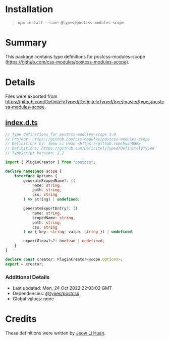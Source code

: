 # Installation
> `npm install --save @types/postcss-modules-scope`

# Summary
This package contains type definitions for postcss-modules-scope (https://github.com/css-modules/postcss-modules-scope).

# Details
Files were exported from https://github.com/DefinitelyTyped/DefinitelyTyped/tree/master/types/postcss-modules-scope.
## [index.d.ts](https://github.com/DefinitelyTyped/DefinitelyTyped/tree/master/types/postcss-modules-scope/index.d.ts)
````ts
// Type definitions for postcss-modules-scope 3.0
// Project: https://github.com/css-modules/postcss-modules-scope
// Definitions by: Jeow Li Huan <https://github.com/huan086>
// Definitions: https://github.com/DefinitelyTyped/DefinitelyTyped
// TypeScript Version: 2.2

import { PluginCreator } from "postcss";

declare namespace scope {
    interface Options {
        generateScopedName?: ((
            name: string,
            path: string,
            css: string
        ) => string) | undefined;

        generateExportEntry?: ((
            name: string,
            scopedName: string,
            path: string,
            css: string
        ) => { key: string; value: string }) | undefined;

        exportGlobals?: boolean | undefined;
    }
}

declare const creator: PluginCreator<scope.Options>;
export = creator;

````

### Additional Details
 * Last updated: Mon, 24 Oct 2022 22:03:02 GMT
 * Dependencies: [@types/postcss](https://npmjs.com/package/@types/postcss)
 * Global values: none

# Credits
These definitions were written by [Jeow Li Huan](https://github.com/huan086).
